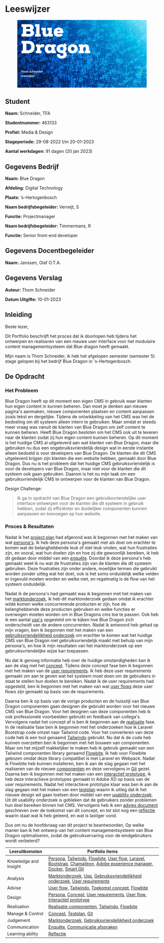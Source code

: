 # Leeswijzer

<figure><img src=".gitbook/assets/vakleeswijzer.png" alt=""><figcaption></figcaption></figure>

## **Student**

**Naam:** Schneider, TFA

**Studentnummer:** 463133

**Profiel:** Media & Design

**Stageperiode:** 29-08-2022 t/m 20-01-2023

**Aantal werkdagen:** 91 dagen (20 jan 2023)

## Gegevens Bedrijf

**Naam:** Blue Dragon

**Afdeling:** Digital Technology

**Plaats:** ’s-Hertogenbosch

**Naam bedrijfsbegeleider:** Verreijt, S

**Functie:** Projectmanager

**Naam bedrijfsbegeleider:** Timmermans, R

**Functie:** Senior front-end developer

## Gegevens Docentbegeleider

**Naam:** Janssen, Olaf O.T.A.

## Gegevens Verslag

**Auteur:** Thom Schneider

**Datum Uitgifte:** 10-01-2023

## Inleiding

Beste lezer,

Dit Portfolio beschrijft het proces dat ik doorlopen heb tijdens het ontwerpen en realiseren van een nieuwe user interface voor het modulaire content managementsysteem dat Blue dragon heeft gemaakt.

Mijn naam is Thom Schneider, ik heb het afgelopen semester (semester 5) stage gelopen bij het bedrijf Blue Dragon in 's-Hertogenbosch.

## De Opdracht

### Het Probleem

Blue Dragon heeft op dit moment een eigen CMS in gebruik waar klanten hun eigen content in kunnen beheren. Dan moet je denken aan nieuwe pagina's aanmaken, nieuwe componenten plaatsen en content aanpassen zoals tekst en dergelijke. Tijdens de ontwikkeling van het CMS was het de bedoeling om dit systeem alleen intern te gebruiken. Maar omdat er steeds meer vraag was vanuit de klanten van Blue Dragon om zelf content te kunnen beheren. Heeft Blue Dragon besloten om het CMS ook uit te leveren naar de klanten zodat zij hun eigen content kunnen beheren. Op dit moment is het huidige CMS al uitgeleverd aan wat klanten van Blue Dragon, maar die gebruiken nu dus een ongebruiksvriendelijk design wat in eerste instantie alleen bedoeld is voor developers van Blue Dragon. De klanten die dit CMS uitgeleverd krijgen zijn klanten die een website hebben, gemaakt door Blue Dragon. Dus nu is het probleem dat het huidige CMS gebruiksvriendelijk is voor de developers van Blue Dragon, maar niet voor de klanten die dit systeem ook gaan gebruiken. Daarom is het nu mijn taak om een gebruiksvriendelijk CMS te ontwerpen voor de klanten van Blue Dragon.

Design Challenge:

> Ik ga in opdracht van Blue Dragon een gebruiksvriendelijke user interface ontwerpen voor de klanten die dit systeem in gebruik hebben, zodat zij efficiënter en duidelijker componenten kunnen aanpassen en toevoegen op hun website.

### Proces & Resultaten

Nadat ik het [project plan](stage-project/project-plan.md) had afgerond was ik begonnen met het maken van wat [persona's](stage-project/research/personas.md). Ik heb deze persona's gemaakt met als doel om erachter te komen wat de belanghebbende leuk of niet leuk vinden, wat hun frustraties zijn, en vooral, wat hun doelen zijn en hoe zij die gewoonlijk bereiken, ik heb dit gedaan door middel van een [enquête](stage-project/research/personas.md#enquete-opstellen). Doordat ik deze persona's heb gemaakt weet ik nu wat de frustraties zijn van de klanten die dit systeem gebruiken. Deze frustraties zijn onder andere, moeilijke termen die gebruikt worden zonder uitleg wat het doet, ook is het soms onduidelijk welke velden er ingevuld moeten worden en welke niet, en regelmatig is de flow van het systeem onduidelijk.

Nadat ik de persona's had gemaakt was ik begonnen met het maken van het [marktonderzoek](stage-project/marktonderzoek.md), ik heb dit marktonderzoek gedaan omdat ik erachter wilde komen welke concurrerende producten er zijn, hoe de belanghebbende deze producten gebruiken en welke functies er overwogen moeten worden om in Blue Dragons cms toe te passen. Ook heb ik een aantal [usp's](stage-project/marktonderzoek.md#de-usps-unique-selling-points) opgesteld om te kijken hoe Blue Dragon zich onderscheidt van de andere concurrenten. Nadat ik antwoord heb gehad op mijn vragen, ben ik begonnen met het maken van een [gebruiksvriendelijkheid onderzoek](stage-project/gebruiksvriendelijkheid-onderzoek.md) om erachter te komen wat het huidige CMS van Blue Dragon niet gebruiksvriendelijk maakt met behulp van mijn persona's, en hoe ik mijn resultaten van het marktonderzoek op een gebruiksvriendelijke wijze kan toepassen.&#x20;

Nu dat ik genoeg informatie heb over de huidige omstandigheden kan ik aan de slag met het [concept](stage-project/concept.md). Tijdens deze concept fase ben ik begonnen met het maken van de [user requirements](stage-project/concept.md#user-requirements). Ik heb deze user requirements gemaakt om aan te geven wat het systeem moet doen om de gebruikers in staat te stellen hun doelen te bereiken. Nadat ik de user requirements had opgesteld, ben ik begonnen met het maken van wat [user flows](stage-project/concept.md#user-flows) deze user flows zijn gemaakt op basis van de requirements.

Daarna ben ik op basis van de vorige producten en de huisstijl van Blue Dragon componenten gaan designen die gebruikt worden voor het nieuwe CMS van Blue Dragon. Voor het designen van deze componenten heb ik ook professionele voorbeelden gebruikt en feedback van collega's. Vervolgens nadat het concept af is ben ik begonnen aan de [realisatie](stage-project/realisatie/) fase. In de realisatie fase ben ik begonnen met het onderzoeken hoe ik Laravel Bootstrap code omzet naar Tailwind code. Voor het converteren van deze code heb ik een tool genaamd [Tailwindo](stage-project/realisatie/laravel-bootstrap-to-tailwind.md) gebruikt. Nu dat ik de code heb kunnen overzetten ben ik begonnen met het bouwen van componenten. Maar om het mijzelf makkelijker te maken heb ik gebruik gemaakt van een Tailwind componenten library genaamd [Flowbite](stage-project/realisatie/flowbite.md). Ik heb voor Flowbite gekozen omdat deze library compatibel is met Laravel en Webpack. Nadat ik Flowbite heb kunnen installeren, ben ik aan de slag gegaan met het realiseren van de nieuwe [componenten](stage-project/realisatie/componenten-realiseren.md) en deze vervolgens in [Git](stage-project/realisatie/componenten-realiseren.md#git) gezet. Daarna ben ik begonnen met het maken van een [interactief prototype](stage-project/testen.md), ik heb deze interactieve prototypes gemaakt in Adobe XD op basis van de user requirements. Nadat het interactieve prototype klaar was ben ik aan de slag gegaan met het maken van een [testplan](stage-project/testen.md#testplan) waarin ik uitleg dat ik het nieuwe design wil gaan toetsen door middel van een [usability onderzoek](stage-project/testen.md#usability-onderzoek). Uit dit usability onderzoek is gebleken dat de gebruikers zonder problemen hun doel bereiken binnen het CMS. Vervolgens heb ik een [advies document](stage-project/toekomst-concept.md) geschreven over de toekomst van dit concept, en tot slot nog een [reflectie](stage-project/reflectie.md) waarin staat wat ik heb geleerd, en wat is lastiger vond.

Dus om nu de hoofdvraag van dit project te beantwoorden, Op welke manier kan ik het ontwerp van het content managementsysteem van Blue Dragon optimaliseren, zodat de gebruikservaring voor de eindgebruikers wordt verbeterd?



| Leeruitkomsten        | Portfolio items                                                                                                                                                                                                                                                                                                                                                                                                                                                                                                                                                                                                                                               |
| --------------------- | ------------------------------------------------------------------------------------------------------------------------------------------------------------------------------------------------------------------------------------------------------------------------------------------------------------------------------------------------------------------------------------------------------------------------------------------------------------------------------------------------------------------------------------------------------------------------------------------------------------------------------------------------------------- |
| Knowledge and Insight | [Persona](stage-project/research/personas.md), [Tailwindo](stage-project/realisatie/laravel-bootstrap-to-tailwind.md), [Flowbite](stage-project/realisatie/flowbite.md), [User flow](stage-project/concept.md#user-flows), [Laravel](stage-project/realisatie/laravel-bootstrap-to-tailwind.md), [Bootstrap](stage-project/realisatie/laravel-bootstrap-to-tailwind.md), [Chamaileon](extra-werkzaamheden/abbott-mail-templates.md), [Adobe experience manager](extra-werkzaamheden/abbott-adobe-experience-manager.md), [Docker](stage-project/realisatie/laravel-bootstrap-to-tailwind.md), [Smart Git](stage-project/realisatie/componenten-realiseren.md) |
| Analysis              | [Marktonderzoek](stage-project/marktonderzoek.md), [Usp](stage-project/marktonderzoek.md#usp), [Gebruiksvriendelijkheid onderzoek](stage-project/gebruiksvriendelijkheid-onderzoek.md), [User requirements](stage-project/concept.md#user-requirements)                                                                                                                                                                                                                                                                                                                                                                                                       |
| Advise                | [User flow](stage-project/concept.md#user-flows), [Tailwindo](stage-project/realisatie/laravel-bootstrap-to-tailwind.md), [Toekomst concept](stage-project/toekomst-concept.md), [Flowbite](stage-project/realisatie/flowbite.md)                                                                                                                                                                                                                                                                                                                                                                                                                             |
| Design                | [Persona](stage-project/research/personas.md), [Concept](stage-project/concept.md), [User requirements](stage-project/concept.md#user-requirements), [User flow](stage-project/concept.md#user-flows), [Interactief prototype](stage-project/testen.md)                                                                                                                                                                                                                                                                                                                                                                                                       |
| Realisation           | [Realisatie componenten](stage-project/realisatie/componenten-realiseren.md), [Tailwindo](stage-project/realisatie/laravel-bootstrap-to-tailwind.md), [Flowbite](stage-project/realisatie/flowbite.md)                                                                                                                                                                                                                                                                                                                                                                                                                                                        |
| Manage & Control      | [Concept](stage-project/concept.md), [Testplan](stage-project/testen.md#testplan), [Git](stage-project/realisatie/componenten-realiseren.md#git)                                                                                                                                                                                                                                                                                                                                                                                                                                                                                                              |
| Judgement             | [Marktonderzoek](stage-project/marktonderzoek.md), [Gebruiksvriendelijkheid onderzoek](stage-project/gebruiksvriendelijkheid-onderzoek.md)                                                                                                                                                                                                                                                                                                                                                                                                                                                                                                                    |
| Communication         | [Enquête](stage-project/research/personas.md#survey), [Communicatie afspraken](stage-project/project-plan.md#\_toc90035032)                                                                                                                                                                                                                                                                                                                                                                                                                                                                                                                                   |
| Learning ability      | [Reflectie](stage-project/reflectie.md)                                                                                                                                                                                                                                                                                                                                                                                                                                                                                                                                                                                                                       |
